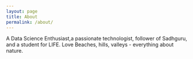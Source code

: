 ```yaml
---
layout: page
title: About
permalink: /about/
---
```


A Data Science Enthusiast,a passionate technologist, follower of Sadhguru, and a student for LIFE. 
Love Beaches, hills, valleys - everything about nature.

